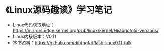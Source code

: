 # 《Linux源码趣读》学习笔记

- Linux代码获取地址：https://mirrors.edge.kernel.org/pub/linux/kernel/Historic/old-versions/
- Linux内核版本：V0.11
- 本书资料：https://github.com/dibingfa/flash-linux0.11-talk